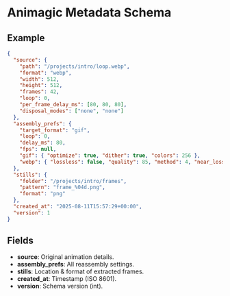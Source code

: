 # Animagic Metadata Schema

## Example
```json
{
  "source": {
    "path": "/projects/intro/loop.webp",
    "format": "webp",
    "width": 512,
    "height": 512,
    "frames": 42,
    "loop": 0,
    "per_frame_delay_ms": [80, 80, 80],
    "disposal_modes": ["none", "none"]
  },
  "assembly_prefs": {
    "target_format": "gif",
    "loop": 0,
    "delay_ms": 80,
    "fps": null,
    "gif": { "optimize": true, "dither": true, "colors": 256 },
    "webp": { "lossless": false, "quality": 85, "method": 4, "near_lossless": 0, "alpha_quality": 100 }
  },
  "stills": {
    "folder": "/projects/intro/frames",
    "pattern": "frame_%04d.png",
    "format": "png"
  },
  "created_at": "2025-08-11T15:57:29+00:00",
  "version": 1
}
```

## Fields
- **source**: Original animation details.
- **assembly_prefs**: All reassembly settings.
- **stills**: Location & format of extracted frames.
- **created_at**: Timestamp (ISO 8601).
- **version**: Schema version (int).
